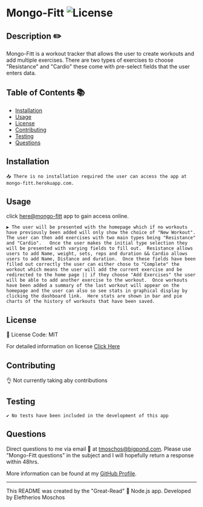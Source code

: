 # Mongo-Fitt ![License](https://img.shields.io/static/v1?label=Licesne&message=MIT&color=green)
  

  ## Description ✏️
  
  Mongo-Fitt is a workout tracker that allows the user to create workouts and add multiple exercises.  There are two types of exercises to choose "Resistance" and "Cardio" these come with pre-select fields that the user enters data.
  
  ## Table of Contents 📚
  
  * [Installation](#installation)
  * [Usage](#usage)
  * [License](#license)
  * [Contributing](#Contributing)
  * [Testing](#Testing)
  * [Questions](#Questions)
  
  ## Installation 

  ```
  📥 There is no installation required the user can access the app at mongo-fitt.herokuapp.com.
  ```

  ## Usage 
  click [here@mongo-fitt](https://mongo-fitt.herokuapp.com/) app to gain access online.

  ```
  ▶️ The user will be presented with the homepage which if no workouts have previously been added will only show the choice of "New Workout".  The user can then add exercises with two main types being "Resistance" and "Cardio".   Once the user makes the initial type selection they will be presented with varying fields to fill out.  Resistance allows users to add Name, weight, sets, reps and duration && Cardio allows users to add Name, Distance and duration.  Once these fields have been filled out correctly the user can either chose to "Complete" the workout which means the user will add the current exercise and be redirected to the home page || if they choose "Add Exercises" the user will be able to add another exercise to the workout.  Once workouts have been added a summary of the last workout will appear on the homepage and the user can also so see stats in graphical display by clicking the dashboard link.  Here stats are shown in bar and pie charts of the history of workouts that have been saved. 
  ```


  ## License 
  
  📜 License Code: MIT

  For detailed information on license [Click Here](https://opensource.org/licenses/MIT)
  
  ## Contributing
  
  👌 Not currently taking aby contributions
  
  ## Testing 

  ```
  ✔️ No tests have been included in the development of this app
  ```

  ## Questions 
  
  Direct questions to me via email 📧 at [tmoschos@bigpond.com](tmoschos@bigpond.com).  Please use "Mongo-Fitt questions" in the subject and I will hopefully return a response within 48hrs.

  More information can be found at my [GitHub Profile](https://github.com/EMoschos).
  
---
This README was created by the "Great-Read" 📝 Node.js app.  Developed by Eleftherios Moschos
